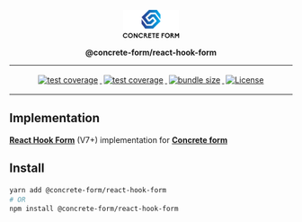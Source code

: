 <p align="center">
  <a href="https://github.com/concrete-form/concrete-form">
    <img alt="Concrete Form" src="https://raw.githubusercontent.com/concrete-form/concrete-form/master/doc/logo.png" width="100" />
  </a>
</p>

<p align="center">
  <strong>@concrete-form/react-hook-form</strong>
</p>

---

<div align="center">
  <a href="https://ci.appveyor.com/project/kegi/react-hook-form/history">
    <img alt="test coverage" style="margin:3px"
    src="https://img.shields.io/appveyor/build/kegi/react-hook-form?style=flat-square" />
  </a>
  <a href="https://coveralls.io/github/concrete-form/react-hook-form">
    <img alt="test coverage" style="margin:3px"
    src="https://img.shields.io/coveralls/github/concrete-form/react-hook-form?style=flat-square" />
  </a>
  <a href="https://bundlephobia.com/package/@concrete-form/react-hook-form">
    <img alt="bundle size" style="margin:3px" 
    src="https://img.shields.io/bundlephobia/min/@concrete-form/react-hook-form?label=size&style=flat-square" />
  </a>
  <a href="https://www.npmjs.com/package/@concrete-form/react-hook-form">
    <img alt="License" style="margin:3px" 
    src="https://img.shields.io/npm/l/@concrete-form/react-hook-form?color=%23007ec6&style=flat-square&v=2" />
  </a>
</div>

---

## Implementation

[**React Hook Form**](https://react-hook-form.com) (V7+) implementation for [**Concrete form**](https://github.com/concrete-form/concrete-form)

## Install

```bash
yarn add @concrete-form/react-hook-form
# OR
npm install @concrete-form/react-hook-form
```